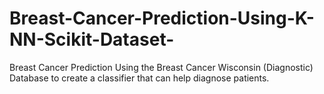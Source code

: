 # Breast-Cancer-Prediction-Using-K-NN-Scikit-Dataset-
Breast Cancer Prediction Using the Breast Cancer Wisconsin (Diagnostic) Database to create a classifier that can help diagnose patients.
